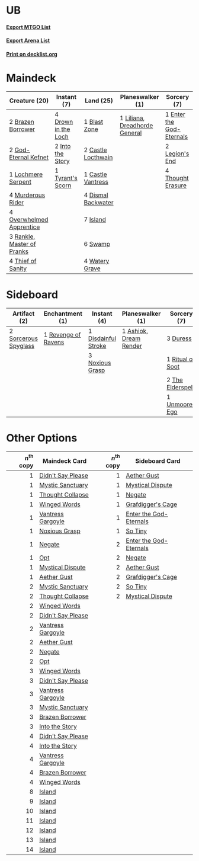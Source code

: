 # UB

#### [Export MTGO List](../collection/UB/UB.txt)
#### [Export Arena List](../collection/UB/UB_arena.txt)
#### [Print on decklist.org](http://decklist.org/?deckmain=1%09Blast%20Zone%0A2%09Brazen%20Borrower%0A2%09Castle%20Locthwain%0A1%09Castle%20Vantress%0A4%09Dismal%20Backwater%0A4%09Drown%20in%20the%20Loch%0A1%09Enter%20the%20God-Eternals%0A2%09God-Eternal%20Kefnet%0A2%09Into%20the%20Story%0A7%09Island%0A2%09Legion's%20End%0A1%09Liliana,%20Dreadhorde%20General%0A1%09Lochmere%20Serpent%0A4%09Murderous%20Rider%0A4%09Overwhelmed%20Apprentice%0A3%09Rankle,%20Master%20of%20Pranks%0A6%09Swamp%0A4%09Thief%20of%20Sanity%0A4%09Thought%20Erasure%0A1%09Tyrant's%20Scorn%0A4%09Watery%20Grave&deckside=1%09Ashiok,%20Dream%20Render%0A1%09Disdainful%20Stroke%0A3%09Duress%0A3%09Noxious%20Grasp%0A1%09Revenge%20of%20Ravens%0A1%09Ritual%20of%20Soot%0A2%09Sorcerous%20Spyglass%0A2%09The%20Elderspell%0A1%09Unmoored%20Ego)
# Maindeck

|                                            Creature (20)                                            |                                         Instant (7)                                          |                                          Land (25)                                          |                                            Planeswalker (1)                                            |                                            Sorcery (7)                                            |
|-----------------------------------------------------------------------------------------------------|----------------------------------------------------------------------------------------------|---------------------------------------------------------------------------------------------|--------------------------------------------------------------------------------------------------------|---------------------------------------------------------------------------------------------------|
|2 [Brazen Borrower](http://gatherer.wizards.com/Pages/Card/Details.aspx?multiverseid=473001)         |4 [Drown in the Loch](http://gatherer.wizards.com/Pages/Card/Details.aspx?multiverseid=473150)|1 [Blast Zone](http://gatherer.wizards.com/Pages/Card/Details.aspx?multiverseid=461171)      |1 [Liliana, Dreadhorde General](http://gatherer.wizards.com/Pages/Card/Details.aspx?multiverseid=461024)|1 [Enter the God-Eternals](http://gatherer.wizards.com/Pages/Card/Details.aspx?multiverseid=461123)|
|2 [God-Eternal Kefnet](http://gatherer.wizards.com/Pages/Card/Details.aspx?multiverseid=460980)      |2 [Into the Story](http://gatherer.wizards.com/Pages/Card/Details.aspx?multiverseid=473012)   |2 [Castle Locthwain](http://gatherer.wizards.com/Pages/Card/Details.aspx?multiverseid=473203)|                                                                                                        |2 [Legion's End](http://gatherer.wizards.com/Pages/Card/Details.aspx?multiverseid=466860)          |
|1 [Lochmere Serpent](http://gatherer.wizards.com/Pages/Card/Details.aspx?multiverseid=473157)        |1 [Tyrant's Scorn](http://gatherer.wizards.com/Pages/Card/Details.aspx?multiverseid=461152)   |1 [Castle Vantress](http://gatherer.wizards.com/Pages/Card/Details.aspx?multiverseid=473204) |                                                                                                        |4 [Thought Erasure](http://gatherer.wizards.com/Pages/Card/Details.aspx?multiverseid=452956)       |
|4 [Murderous Rider](http://gatherer.wizards.com/Pages/Card/Details.aspx?multiverseid=473059)         |                                                                                              |4 [Dismal Backwater](http://gatherer.wizards.com/Pages/Card/Details.aspx?multiverseid=420908)|                                                                                                        |                                                                                                   |
|4 [Overwhelmed Apprentice](http://gatherer.wizards.com/Pages/Card/Details.aspx?multiverseid=473022)  |                                                                                              |7 [Island](http://gatherer.wizards.com/Pages/Card/Details.aspx?multiverseid=439857)          |                                                                                                        |                                                                                                   |
|3 [Rankle, Master of Pranks](http://gatherer.wizards.com/Pages/Card/Details.aspx?multiverseid=473063)|                                                                                              |6 [Swamp](http://gatherer.wizards.com/Pages/Card/Details.aspx?multiverseid=439858)           |                                                                                                        |                                                                                                   |
|4 [Thief of Sanity](http://gatherer.wizards.com/Pages/Card/Details.aspx?multiverseid=452955)         |                                                                                              |4 [Watery Grave](http://gatherer.wizards.com/Pages/Card/Details.aspx?multiverseid=405114)    |                                                                                                        |                                                                                                   |


# Sideboard

|                                         Artifact (2)                                          |                                       Enchantment (1)                                        |                                         Instant (4)                                          |                                        Planeswalker (1)                                         |                                        Sorcery (7)                                        |
|-----------------------------------------------------------------------------------------------|----------------------------------------------------------------------------------------------|----------------------------------------------------------------------------------------------|-------------------------------------------------------------------------------------------------|-------------------------------------------------------------------------------------------|
|2 [Sorcerous Spyglass](http://gatherer.wizards.com/Pages/Card/Details.aspx?multiverseid=435407)|1 [Revenge of Ravens](http://gatherer.wizards.com/Pages/Card/Details.aspx?multiverseid=473066)|1 [Disdainful Stroke](http://gatherer.wizards.com/Pages/Card/Details.aspx?multiverseid=420705)|1 [Ashiok, Dream Render](http://gatherer.wizards.com/Pages/Card/Details.aspx?multiverseid=461155)|3 [Duress](http://gatherer.wizards.com/Pages/Card/Details.aspx?multiverseid=14557)         |
|                                                                                               |                                                                                              |3 [Noxious Grasp](http://gatherer.wizards.com/Pages/Card/Details.aspx?multiverseid=466864)    |                                                                                                 |1 [Ritual of Soot](http://gatherer.wizards.com/Pages/Card/Details.aspx?multiverseid=452834)|
|                                                                                               |                                                                                              |                                                                                              |                                                                                                 |2 [The Elderspell](http://gatherer.wizards.com/Pages/Card/Details.aspx?multiverseid=461016)|
|                                                                                               |                                                                                              |                                                                                              |                                                                                                 |1 [Unmoored Ego](http://gatherer.wizards.com/Pages/Card/Details.aspx?multiverseid=452962)  |


# Other Options

|*n*<sup>th</sup> copy|                                       Maindeck Card                                        |*n*<sup>th</sup> copy|                                         Sideboard Card                                          |
|--------------------:|--------------------------------------------------------------------------------------------|--------------------:|-------------------------------------------------------------------------------------------------|
|                    1|[Didn't Say Please](http://gatherer.wizards.com/Pages/Card/Details.aspx?multiverseid=473004)|                    1|[Aether Gust](http://gatherer.wizards.com/Pages/Card/Details.aspx?multiverseid=466796)           |
|                    1|[Mystic Sanctuary](http://gatherer.wizards.com/Pages/Card/Details.aspx?multiverseid=473209) |                    1|[Mystical Dispute](http://gatherer.wizards.com/Pages/Card/Details.aspx?multiverseid=473020)      |
|                    1|[Thought Collapse](http://gatherer.wizards.com/Pages/Card/Details.aspx?multiverseid=457201) |                    1|[Negate](http://gatherer.wizards.com/Pages/Card/Details.aspx?multiverseid=423707)                |
|                    1|[Winged Words](http://gatherer.wizards.com/Pages/Card/Details.aspx?multiverseid=466834)     |                    1|[Grafdigger's Cage](http://gatherer.wizards.com/Pages/Card/Details.aspx?multiverseid=278452)     |
|                    1|[Vantress Gargoyle](http://gatherer.wizards.com/Pages/Card/Details.aspx?multiverseid=473033)|                    1|[Enter the God-Eternals](http://gatherer.wizards.com/Pages/Card/Details.aspx?multiverseid=461123)|
|                    1|[Noxious Grasp](http://gatherer.wizards.com/Pages/Card/Details.aspx?multiverseid=466864)    |                    1|[So Tiny](http://gatherer.wizards.com/Pages/Card/Details.aspx?multiverseid=473026)               |
|                    1|[Negate](http://gatherer.wizards.com/Pages/Card/Details.aspx?multiverseid=423707)           |                    2|[Enter the God-Eternals](http://gatherer.wizards.com/Pages/Card/Details.aspx?multiverseid=461123)|
|                    1|[Opt](http://gatherer.wizards.com/Pages/Card/Details.aspx?multiverseid=442948)              |                    2|[Negate](http://gatherer.wizards.com/Pages/Card/Details.aspx?multiverseid=423707)                |
|                    1|[Mystical Dispute](http://gatherer.wizards.com/Pages/Card/Details.aspx?multiverseid=473020) |                    2|[Aether Gust](http://gatherer.wizards.com/Pages/Card/Details.aspx?multiverseid=466796)           |
|                    1|[Aether Gust](http://gatherer.wizards.com/Pages/Card/Details.aspx?multiverseid=466796)      |                    2|[Grafdigger's Cage](http://gatherer.wizards.com/Pages/Card/Details.aspx?multiverseid=278452)     |
|                    2|[Mystic Sanctuary](http://gatherer.wizards.com/Pages/Card/Details.aspx?multiverseid=473209) |                    2|[So Tiny](http://gatherer.wizards.com/Pages/Card/Details.aspx?multiverseid=473026)               |
|                    2|[Thought Collapse](http://gatherer.wizards.com/Pages/Card/Details.aspx?multiverseid=457201) |                    2|[Mystical Dispute](http://gatherer.wizards.com/Pages/Card/Details.aspx?multiverseid=473020)      |
|                    2|[Winged Words](http://gatherer.wizards.com/Pages/Card/Details.aspx?multiverseid=466834)     |                     |                                                                                                 |
|                    2|[Didn't Say Please](http://gatherer.wizards.com/Pages/Card/Details.aspx?multiverseid=473004)|                     |                                                                                                 |
|                    2|[Vantress Gargoyle](http://gatherer.wizards.com/Pages/Card/Details.aspx?multiverseid=473033)|                     |                                                                                                 |
|                    2|[Aether Gust](http://gatherer.wizards.com/Pages/Card/Details.aspx?multiverseid=466796)      |                     |                                                                                                 |
|                    2|[Negate](http://gatherer.wizards.com/Pages/Card/Details.aspx?multiverseid=423707)           |                     |                                                                                                 |
|                    2|[Opt](http://gatherer.wizards.com/Pages/Card/Details.aspx?multiverseid=442948)              |                     |                                                                                                 |
|                    3|[Winged Words](http://gatherer.wizards.com/Pages/Card/Details.aspx?multiverseid=466834)     |                     |                                                                                                 |
|                    3|[Didn't Say Please](http://gatherer.wizards.com/Pages/Card/Details.aspx?multiverseid=473004)|                     |                                                                                                 |
|                    3|[Vantress Gargoyle](http://gatherer.wizards.com/Pages/Card/Details.aspx?multiverseid=473033)|                     |                                                                                                 |
|                    3|[Mystic Sanctuary](http://gatherer.wizards.com/Pages/Card/Details.aspx?multiverseid=473209) |                     |                                                                                                 |
|                    3|[Brazen Borrower](http://gatherer.wizards.com/Pages/Card/Details.aspx?multiverseid=473001)  |                     |                                                                                                 |
|                    3|[Into the Story](http://gatherer.wizards.com/Pages/Card/Details.aspx?multiverseid=473012)   |                     |                                                                                                 |
|                    4|[Didn't Say Please](http://gatherer.wizards.com/Pages/Card/Details.aspx?multiverseid=473004)|                     |                                                                                                 |
|                    4|[Into the Story](http://gatherer.wizards.com/Pages/Card/Details.aspx?multiverseid=473012)   |                     |                                                                                                 |
|                    4|[Vantress Gargoyle](http://gatherer.wizards.com/Pages/Card/Details.aspx?multiverseid=473033)|                     |                                                                                                 |
|                    4|[Brazen Borrower](http://gatherer.wizards.com/Pages/Card/Details.aspx?multiverseid=473001)  |                     |                                                                                                 |
|                    4|[Winged Words](http://gatherer.wizards.com/Pages/Card/Details.aspx?multiverseid=466834)     |                     |                                                                                                 |
|                    8|[Island](http://gatherer.wizards.com/Pages/Card/Details.aspx?multiverseid=439857)           |                     |                                                                                                 |
|                    9|[Island](http://gatherer.wizards.com/Pages/Card/Details.aspx?multiverseid=439857)           |                     |                                                                                                 |
|                   10|[Island](http://gatherer.wizards.com/Pages/Card/Details.aspx?multiverseid=439857)           |                     |                                                                                                 |
|                   11|[Island](http://gatherer.wizards.com/Pages/Card/Details.aspx?multiverseid=439857)           |                     |                                                                                                 |
|                   12|[Island](http://gatherer.wizards.com/Pages/Card/Details.aspx?multiverseid=439857)           |                     |                                                                                                 |
|                   13|[Island](http://gatherer.wizards.com/Pages/Card/Details.aspx?multiverseid=439857)           |                     |                                                                                                 |
|                   14|[Island](http://gatherer.wizards.com/Pages/Card/Details.aspx?multiverseid=439857)           |                     |                                                                                                 |

